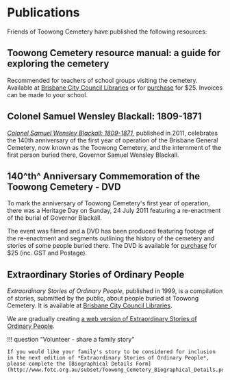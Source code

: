 # Publications

Friends of Toowong Cemetery have published the following resources:

## Toowong Cemetery resource manual: a guide for exploring the cemetery

Recommended for teachers of school groups visiting the cemetery. Available at [Brisbane City Council Libraries](https://library-brisbane.ent.sirsidynix.net.au/client/en_AU/eLibCat/search/detailnonmodal/ent:$002f$002fSD_ILS$002f0$002fSD_ILS:71596/one) or for [purchase](mailto://inquiries@fotc.org.au) for $25. Invoices can be made to your school.
    
## Colonel Samuel Wensley Blackall: 1809-1871

*[Colonel Samuel Wensley Blackall: 1809-1871](../assets/guides/samuel-blackall.pdf)*, published in 2011, celebrates the 140th anniversary of the first year of operation of the Brisbane General Cemetery, now known as the Toowong Cemetery, and the internment of the first person buried there, Governor Samuel Wensley Blackall.

## 140^th^ Anniversary Commemoration of the Toowong Cemetery - DVD

To mark the anniversary of Toowong Cemetery's first year of operation, there was a Heritage Day on Sunday, 24 July 2011 featuring a re-enactment of the burial of Governor Blackall.

The event was filmed and a DVD has been produced featuring footage of the re-enactment and segments outlining the history of the cemetery and stories of some people buried there. The DVD is available for [purchase](mailto://inquiries@fotc.org.au) for $25 (inc. GST and Postage).

## Extraordinary Stories of Ordinary People

*Extraordinary Stories of Ordinary People*, published in 1999, is a compilation of stories, submitted by the public, about people buried at Toowong Cemetery. It is available at [Brisbane City Council Libraries](https://library-brisbane.ent.sirsidynix.net.au/client/en_AU/eLibCat/search/detailnonmodal/ent:$002f$002fSD_ILS$002f0$002fSD_ILS:120843/one). 

We are gradually creating [a web version of Extraordinary Stories of Ordinary People](extraordinary-stories.md).


!!! question "Volunteer - share a family story"

    If you would like your family's story to be considered for inclusion in the next edition of *Extraordinary Stories of Ordinary People*, please complete the [Biographical Details Form](http://www.fotc.org.au/subset/Toowong_Cemetery_Biographical_Details.pdf).
